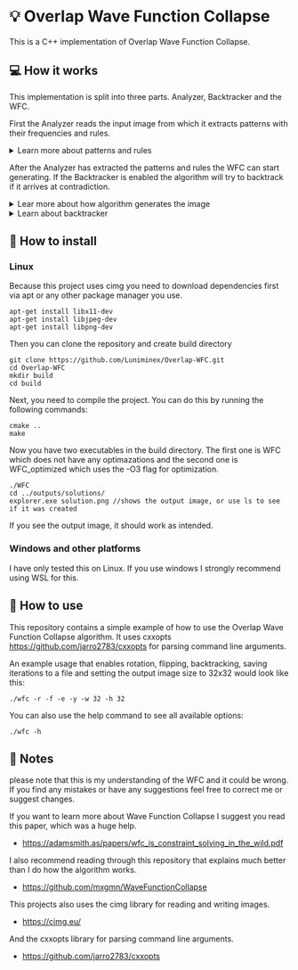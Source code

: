 # :bulb: Overlap Wave Function Collapse

This is a C++ implementation of Overlap Wave Function Collapse.

## :computer: How it works

This implementation is split into three parts. Analyzer, Backtracker and the WFC.

First the Analyzer reads the input image from which it extracts patterns with their frequencies and rules.

<details>
<summary> Learn more about patterns and rules </summary>
<h3>Patterns</h3>
are the sub-images of the input image. They are extracted by sliding a window of size `pattern_size` over
the input image and storing the sub-image in a list if it is not already present. This is done by converting the
patterns pixels to a string and storing it in a hashmap as key. This could be done more efficiently by using a hash
function that takes the image as input and returns a hash.

For each unique pattern is also saved the total number of times it appears in the input image.
This is then used to calculate the probability of each pattern occurring in the output image in order to generate output 
images that are more similar to the input image.

<h3>Rules</h3>
determine which patterns can be placed next to each other at a certain offset.
Lets imagine that we have two patterns where 1 represents white and 0 black:

```
p1:    p2:
1 1 1 | 1 1 1
1 0 1 | 1 0 1
1 0 1 | 1 0 0
```

Now if we were to check if they can be placed next to each other at offset (1, 0) we would compare these two crops:

crops:
```
p1     p2:
1 1 1 | 1 1 1
1 0 1 | 1 0 1
```

As you can see they are the same so they can be placed next to each other at offset (1, 0).

But if we were to check if they can be placed next to each other at offset (1, 0) we would compare these two crops
and notice that they are not the same and thus they cannot be placed next to each other at offset (1, 0).

crops:
```
p1:  p2:
1 1 | 1 1
0 1 | 0 1
0 1 | 0 0
```
</details>

After the Analyzer has extracted the patterns and rules the WFC can start generating. If the Backtracker is enabled the
algorithm will try to backtrack if it arrives at contradiction.

<details>
<summary>Lear more about how algorithm generates the image</summary>


- Before the WFC starts generating the output image, it first creates a grid that represents the current state of the
image. Each cell in the grid is a set of patterns that can be placed at that position. They are in
what's called a superposition.


- The first step in the Wave Function Collapse algorithm is known as Observation. During this
step, the algorithm finds the cell with the lowest entropy and collapses it. This means that it calculates
the shannon entropy for each not collapsed cell and collapses the one with the lowest entropy.


- The second step is called propagation. During this step, the algorithm propagates the information about
the collapsed cell to its neighbors. This is done by removing the patterns that are not compatible
with the collapsed cell. As a result, the neighbors will have some patterns removed, and they will propagate
this information to their neighbors. This step is also sometimes called as wave because of its ripple effect, where
changes propagate outwards from the point of origin. The propagation step is repeated until no more patterns
can be removed.


- Then the algorithm goes into observation again and continues this cycle. It's also possible that the algorithm
will arrive at contradiction. This happens when any cell in a grid will have no possible patterns left it can 
collapse into. When this happens contradiction is found and the algorithm will either backtrack or stop.
</details>

<details>
<summary>Learn about backtracker</summary>

In simple terms, the backtracker is a way to go to previous state of the algorithm whenever it finds a contradiction
and to try a different solution.

In each step when the algorithm collapses a cell, it will also save the state into backtracker if enabled.
Then In the observation step if the algorithm arrives at contradiction it will start backtracking instead.

The backtracker has two important factors. The first one is the depth. This is the number of steps the algorithm can
go back in the history. The second one is the max iterations. This tells the backtracker how many times it should try
a single state before it gives up and goes back further in the history.

If the algorithm is backtracking, it will store the states in a different dequeue. If it finds a possible solution it
will merge it to the main dequeue and continue to generate the image. It knows when to stop backtracking by comparing 
the current iteration to the last iteration when it found a contradiction.

</details>

## :hammer: How to install

### Linux

Because this project uses cimg you need to download dependencies first via apt or any other package manager you use.

```shell
apt-get install libx11-dev
apt-get install libjpeg-dev
apt-get install libpng-dev
```

Then you can clone the repository and create build directory

```shell
git clone https://github.com/Luniminex/Overlap-WFC.git
cd Overlap-WFC
mkdir build
cd build
```

Next, you need to compile the project. You can do this by running the following commands:

```shell
cmake ..
make
```

Now you have two executables in the build directory. The first one is WFC which does not have any optimazations and
the second one is WFC_optimized which uses the -O3 flag for optimization.

```shell
./WFC
cd ../outputs/solutions/
explorer.exe solution.png //shows the output image, or use ls to see if it was created
```

If you see the output image, it should work as intended.


### Windows and other platforms

I have only tested this on Linux. If you use windows I strongly recommend using WSL for this.

## :rocket: How to use

This repository contains a simple example of how to use the Overlap Wave Function Collapse algorithm.
It uses cxxopts https://github.com/jarro2783/cxxopts for parsing command line arguments.

An example usage that enables rotation, flipping, backtracking, saving iterations to a file
and setting the output image size to 32x32 would look like this:
```shell
./wfc -r -f -e -y -w 32 -h 32
```

You can also use the help command to see all available options:
```shell
./wfc -h
```
## :memo: Notes

please note that this is my understanding of the WFC and it could be wrong. If you find any mistakes or have any 
suggestions feel free to correct me or suggest changes.

If you want to learn more about Wave Function Collapse I suggest you read this paper, which was a huge help.
- https://adamsmith.as/papers/wfc_is_constraint_solving_in_the_wild.pdf

I also recommend reading through this repository that explains much better than I do how the algorithm works.
- https://github.com/mxgmn/WaveFunctionCollapse

This projects also uses the cimg library for reading and writing images.

- https://cimg.eu/

And the cxxopts library for parsing command line arguments.

- https://github.com/jarro2783/cxxopts